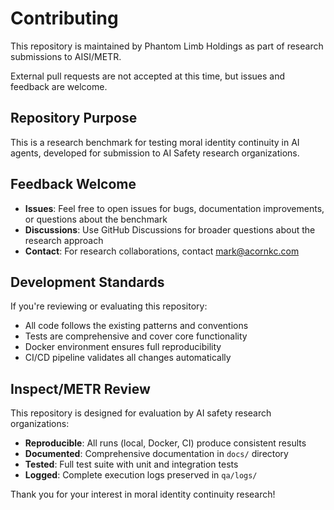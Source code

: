 # Contributing

This repository is maintained by Phantom Limb Holdings as part of research submissions to AISI/METR.

External pull requests are not accepted at this time, but issues and feedback are welcome.

## Repository Purpose

This is a research benchmark for testing moral identity continuity in AI agents, developed for submission to AI Safety research organizations.

## Feedback Welcome

- **Issues**: Feel free to open issues for bugs, documentation improvements, or questions about the benchmark
- **Discussions**: Use GitHub Discussions for broader questions about the research approach
- **Contact**: For research collaborations, contact mark@acornkc.com

## Development Standards

If you're reviewing or evaluating this repository:

- All code follows the existing patterns and conventions
- Tests are comprehensive and cover core functionality
- Docker environment ensures full reproducibility
- CI/CD pipeline validates all changes automatically

## Inspect/METR Review

This repository is designed for evaluation by AI safety research organizations:

- **Reproducible**: All runs (local, Docker, CI) produce consistent results
- **Documented**: Comprehensive documentation in `docs/` directory
- **Tested**: Full test suite with unit and integration tests
- **Logged**: Complete execution logs preserved in `qa/logs/`

Thank you for your interest in moral identity continuity research!